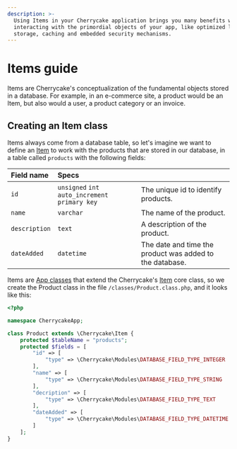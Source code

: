 ```yaml
---
description: >-
  Using Items in your Cherrycake application brings you many benefits when
  interacting with the primordial objects of your app, like optimized loading,
  storage, caching and embedded security mechanisms.
---
```


# Items guide

Items are Cherrycake's conceptualization of the fundamental objects stored in a database. For example, in an e-commerce site, a product would be an Item, but also would a user, a product category or an invoice.

## Creating an Item class

Items always come from a database table, so let's imagine we want to define an [Item](../reference/core-classes/item.md) to work with the products that are stored in our database, in a table called `products` with the following fields:

| Field name | Specs |  |
| :--- | :--- | :--- |
| `id` | `unsigned` `int` `auto_increment` `primary key` | The unique id to identify products. |
| `name` | `varchar` | The name of the product. |
| `description` | `text` | A description of the product. |
| `dateAdded` | `datetime` | The date and time the product was added to the database. |

Items are [App classes](classes-guide.md#app-class-files) that extend the Cherrycake's [Item](../reference/core-classes/item.md) core class, so we create the Product class in the file `/classes/Product.class.php`, and it looks like this:

```php
<?php

namespace CherrycakeApp;

class Product extends \Cherrycake\Item {
    protected $tableName = "products";
    protected $fields = [
        "id" => [
            "type" => \Cherrycake\Modules\DATABASE_FIELD_TYPE_INTEGER
        ],
        "name" => [
            "type" => \Cherrycake\Modules\DATABASE_FIELD_TYPE_STRING
        ],
        "decription" => [
            "type" => \Cherrycake\Modules\DATABASE_FIELD_TYPE_TEXT
        ],
        "dateAdded" => [
            "type" => \Cherrycake\Modules\DATABASE_FIELD_TYPE_DATETIME
        ]
    ];
}
```



